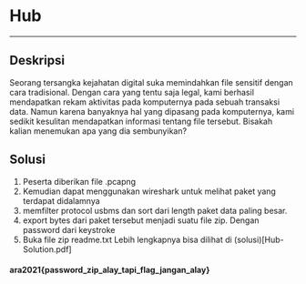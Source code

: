 # Hub
---
## Deskripsi
Seorang tersangka kejahatan digital suka memindahkan file sensitif dengan cara tradisional. Dengan cara yang tentu saja legal, kami berhasil mendapatkan rekam aktivitas pada komputernya pada sebuah transaksi data. Namun karena banyaknya hal yang dipasang pada komputernya, kami sedikit kesulitan mendapatkan informasi tentang file tersebut. Bisakah kalian menemukan apa yang dia sembunyikan?
## Solusi
1. Peserta diberikan file .pcapng
2. Kemudian dapat menggunakan wireshark untuk melihat paket yang terdapat didalamnya
3. memfilter protocol usbms dan sort dari length paket data paling besar.
4. export bytes dari paket tersebut menjadi suatu file zip. Dengan password dari keystroke
5. Buka file zip readme.txt
Lebih lengkapnya bisa dilihat di (solusi)[Hub-Solution.pdf]
#### ara2021{password_zip_alay_tapi_flag_jangan_alay}
